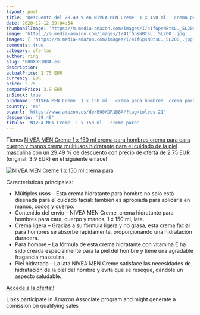 ```yaml
---
layout: post
title: 'Descuento del 29.49 % en NIVEA MEN Creme  1 x 150 ml   crema para'
date: 2020-12-12 09:04:54
thumbnailImage: 'https://m.media-amazon.com/images/I/41fGpsNBtsL._SL200_.jpg'
image: 'https://m.media-amazon.com/images/I/41fGpsNBtsL._SL200_.jpg'
images: [ 'https://m.media-amazon.com/images/I/41fGpsNBtsL._SL200_.jpg' ]
comments: true
category: ofertas
author: ring
slug: 'B00XDR1D8A-es'
description:
actualPrice: 2.75 EUR
currency: EUR
price: 2.75
comparePrice: 3.9 EUR
inStock: true
prodname: 'NIVEA MEN Creme  1 x 150 ml   crema para hombres  crema para cara  cuerpo y manos  crema multiusos hidratante para el cuidado de la piel masculina'
country: 'es'
buyurl: 'https://www.amazon.es/dp/B00XDR1D8A/?tag=tolees-21'
descuento: '29.49'
titulo: 'NIVEA MEN Creme  1 x 150 ml   crema para'
---
```


Tienes [NIVEA MEN Creme  1 x 150 ml   crema para hombres  crema para cara  cuerpo y manos  crema multiusos hidratante para el cuidado de la piel masculina](https://www.amazon.es/dp/B00XDR1D8A/?tag=tolees-21) con un 29.49 % de descuento con precio de oferta de 2.75 EUR (original: 3.9 EUR) en el siguiente enlace!

[![NIVEA MEN Creme  1 x 150 ml   crema para](https://m.media-amazon.com/images/I/41fGpsNBtsL._SL200_.jpg)](https://www.amazon.es/dp/B00XDR1D8A/?tag=tolees-21)

Características principales:

- Múltiples usos – Esta crema hidratante para hombre no solo está diseñada para el cuidado facial: también es apropiada para aplicarla en manos, codos y cuerpo.
- Contenido del envío – NIVEA MEN Creme, crema hidratante para hombres para cara, cuerpo y manos, 1 x 150 ml, lata.
- Crema ligera – Gracias a su fórmula ligera y no grasa, esta crema facial para hombres se absorbe rápidamente, proporcionando una hidratación duradera.
- Para hombre – La fórmula de esta crema hidratante con vitamina E ha sido creada especialmente para la piel del hombre y tiene una agradable fragancia masculina.
- Piel hidratada – La lata NIVEA MEN Creme satisface las necesidades de hidratación de la piel del hombre y evita que se reseque, dándole un aspecto saludable.

[Accede a la oferta!!](https://www.amazon.es/dp/B00XDR1D8A/?tag=tolees-21)

Links participate in Amazon Associate program and might generate a comission on qualifying sales


